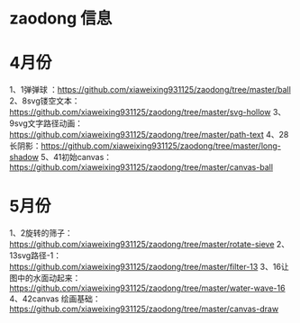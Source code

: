 # zaodong 信息

# 4月份
1、1弹弹球 ：https://github.com/xiaweixing931125/zaodong/tree/master/ball
2、8svg镂空文本：https://github.com/xiaweixing931125/zaodong/tree/master/svg-hollow
3、9svg文字路径动画：https://github.com/xiaweixing931125/zaodong/tree/master/path-text
4、28长阴影：https://github.com/xiaweixing931125/zaodong/tree/master/long-shadow
5、41初始canvas：https://github.com/xiaweixing931125/zaodong/tree/master/canvas-ball

# 5月份
1、2旋转的筛子：https://github.com/xiaweixing931125/zaodong/tree/master/rotate-sieve
2、13svg路径-1：https://github.com/xiaweixing931125/zaodong/tree/master/filter-13
3、16让图中的水面动起来：https://github.com/xiaweixing931125/zaodong/tree/master/water-wave-16
4、42canvas 绘画基础：https://github.com/xiaweixing931125/zaodong/tree/master/canvas-draw
